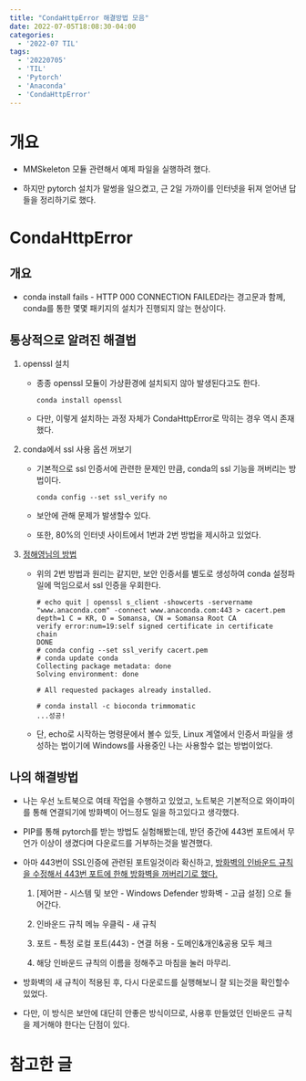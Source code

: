 ```yaml
---
title: "CondaHttpError 해결방법 모음"
date: 2022-07-05T18:08:30-04:00
categories:
  - '2022-07 TIL'
tags:
  - '20220705'
  - 'TIL'
  - 'Pytorch'
  - 'Anaconda'
  - 'CondaHttpError'
---
```


# 개요

* MMSkeleton 모듈 관련해서 예제 파일을 실행하려 했다.

* 하지만 pytorch 설치가 말썽을 일으켰고, 근 2일 가까이를 인터넷을 뒤져 얻어낸 답들을 정리하기로 했다.

# CondaHttpError

## 개요

* conda install fails - HTTP 000 CONNECTION FAILED라는 경고문과 함께, conda를 통한 몇몇 패키지의 설치가 진행되지 않는 현상이다.

## 통상적으로 알려진 해결법

1. openssl 설치

    * 종종 openssl 모듈이 가상환경에 설치되지 않아 발생된다고도 한다.
      ```
      conda install openssl
      ```

    * 다만, 이렇게 설치하는 과정 자체가 CondaHttpError로 막히는 경우 역시 존재했다.

2. conda에서 ssl 사용 옵션 꺼보기

    * 기본적으로 ssl 인증서에 관련한 문제인 만큼, conda의 ssl 기능을 꺼버리는 방법이다.

      ```
      conda config --set ssl_verify no
      ```

    * 보안에 관해 문제가 발생할수 있다.
    * 또한, 80%의 인터넷 사이트에서 1번과 2번 방법을 제시하고 있었다.

3. [정해영님의 방법](http://blog.genoglobe.com/2019/04/ssl-conda.html)

    * 위의 2번 방법과 원리는 같지만, 보안 인증서를 별도로 생성하여 conda 설정파일에 먹임으로서 ssl 인증을 우회한다.

      ```
      # echo quit | openssl s_client -showcerts -servername "www.anaconda.com" -connect www.anaconda.com:443 > cacert.pem
      depth=1 C = KR, O = Somansa, CN = Somansa Root CA
      verify error:num=19:self signed certificate in certificate chain
      DONE
      # conda config --set ssl_verify cacert.pem 
      # conda update conda
      Collecting package metadata: done
      Solving environment: done

      # All requested packages already installed.

      # conda install -c bioconda trimmomatic
      ...성공!
      ```

    * 단, echo로 시작하는 명령문에서 볼수 있듯, Linux 계열에서 인증서 파일을 생성하는 법이기에 Windows를 사용중인 나는 사용할수 없는 방법이었다.

## 나의 해결방법

* 나는 우선 노트북으로 여태 작업을 수행하고 있었고, 노트북은 기본적으로 와이파이를 통해 연결되기에 방화벽이 어느정도 일을 하고있다고 생각했다.

* PIP를 통해 pytorch를 받는 방법도 실험해봤는데, 받던 중간에 443번 포트에서 무언가 이상이 생겼다며 다운로드를 거부하는것을 발견했다.

* 아마 443번이 SSL인증에 관련된 포트일것이라 확신하고, <U>방화벽의 인바운드 규칙을 수정해서 443번 포트에 한해 방화벽을 꺼버리기로 했다.</U>

  1. [제어판 - 시스템 및 보안 - Windows Defender 방화벽 - 고급 설정] 으로 들어간다.

  2. 인바운드 규칙 메뉴 우클릭 - 새 규칙

  3. 포트 - 특정 로컬 포트(443) - 연결 허용 - 도메인&개인&공용 모두 체크

  4. 해당 인바운드 규칙의 이름을 정해주고 마침을 눌러 마무리.

* 방화벽의 새 규칙이 적용된 후, 다시 다운로드를 실행해보니 잘 되는것을 확인할수 있었다.

* 다만, 이 방식은 보안에 대단히 안좋은 방식이므로, 사용후 만들었던 인바운드 규칙을 제거해야 한다는 단점이 있다.


# 참고한 글





